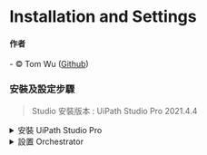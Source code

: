 # Installation and Settings  

#### 作者
<span> - &copy; Tom Wu (<a href="https://github.com/YenLinWu">Github</a>) </span>  

### 安裝及設定步驟    

> Studio 安裝版本 : UiPath Studio Pro 2021.4.4   

<details>  
<summary> 安裝 UiPath Studio Pro
</summary>
  
***
#### Step 1 : 進入 [UiPath 官網](https://www.uipath.com/)且點擊「Try UiPath Free」 
<p align="center">
<img width="900" src="https://github.com/YenLinWu/RPA_UiPath/blob/master/Installation/README_Images/Install_UiPath_Studio_1.png">
</p>
  
#### Step 2 : 註冊個人帳號    
<p align="center">
<img width="900" src="https://github.com/YenLinWu/RPA_UiPath/blob/master/Installation/README_Images/Install_UiPath_Studio_2.png">
</p>  
  
#### Step 3 : 至 E-mail 中認證個人帳號   
<p align="center">
<img width="900" src="https://github.com/YenLinWu/RPA_UiPath/blob/master/Installation/README_Images/Install_UiPath_Studio_3.png">
</p>  
  
#### Step 4 : Orchestrator 管理平台中點擊「Download UiPath Studio」    
<p align="center">
<img width="900" src="https://github.com/YenLinWu/RPA_UiPath/blob/master/Installation/README_Images/Install_UiPath_Studio_4.png">
</p>    

#### Step 5 : 點擊「Sign In」   
<p align="center">
<img width="900" src="https://github.com/YenLinWu/RPA_UiPath/blob/master/Installation/README_Images/Install_UiPath_Studio_5.png">
</p>    
  
#### Step 6 : 點選「UiPath Studio Pro」     
<p align="center">
<img width="900" src="https://github.com/YenLinWu/RPA_UiPath/blob/master/Installation/README_Images/Install_UiPath_Studio_6.png">
</p>  
  
#### Step 7 : 完成 UiPath Studio Pro 安裝   
<p align="center">
<img width="900" src="https://github.com/YenLinWu/RPA_UiPath/blob/master/Installation/README_Images/Install_UiPath_Studio_7.png">
</p> 
 
</details>  

<details>  
<summary> 設置 Orchestrator
</summary>
  
***
#### Step 1 : 編輯 Users 中的個人帳號  
&emsp;&emsp; Orchestrator &rarr; Tenant &rarr; Users &rarr; 編輯個人帳號
<p align="center">
<img width="900" src="https://github.com/YenLinWu/RPA_UiPath/blob/master/Installation/README_Images/OC_Settings_1.png">
</p>   
  
#### Step 2 : 選擇角色(Roles)   
&emsp;&emsp; 建議勾選「Robot」、「Administrator」、「Tenant Administrator」
<p align="center">
<img width="900" src="https://github.com/YenLinWu/RPA_UiPath/blob/master/Installation/README_Images/OC_Settings_2.png">
</p>   
  
#### Step 3 : 建立 Unattended Robot  
&emsp;&emsp; 查詢 Domain\Username : 開啟「命令提示字元」 &rarr; 輸入「whoami」
<p align="center">
<img width="900" src="https://github.com/YenLinWu/RPA_UiPath/blob/master/Installation/README_Images/OC_Settings_3.png">
</p>   

#### Step 4 : 開啟「Auto Download Packages」
<p align="center">
<img width="900" src="https://github.com/YenLinWu/RPA_UiPath/blob/master/Installation/README_Images/OC_Settings_4.png">
</p>   
  
#### Step 5 : 確認 Unattended Robot 建立成功  
<p align="center">
<img width="900" src="https://github.com/YenLinWu/RPA_UiPath/blob/master/Installation/README_Images/OC_Settings_5.png">
</p>     
  
</details>  
</b></h3>
